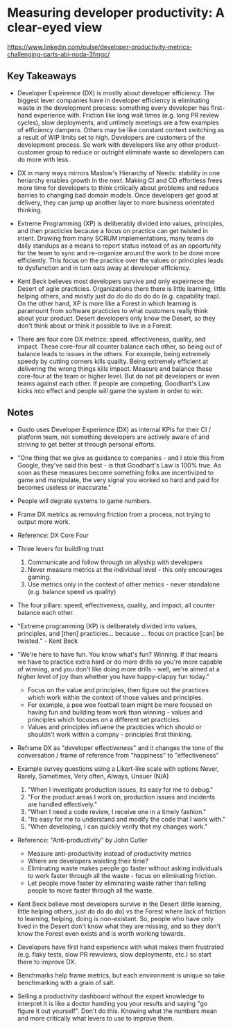 # Measuring developer productivity: A clear-eyed view

<https://www.linkedin.com/pulse/developer-productivity-metrics-challenging-parts-abi-noda-3fmgc/>

## Key Takeaways

* Developer Expeirence (DX) is mostly about developer efficiency. The biggest lever companies have in developer efficiency is eliminating waste in the development process: something every developer has first-hand experience with. Friction like long wait times (e.g. long PR review cycles), slow deployments, and untimely meetings are a few examples of efficiency dampers. Others may be like constant context switching as a result of WIP limits set to high. Developers are customers of the development process. So work with developers like any other product-customer group to reduce or outright eliminate waste so developers can do more with less.

* DX in many ways mirrors Maslow's Hierarchy of Needs: stability in one heriarchy enables growth in the next. Making CI and CD effortless frees more time for developers to think crtiically about problems and reduce barries to changing bad domain models. Once developers get good at delivery, they can jump up another layer to more business orientated thinking.

* Extreme Programming (XP) is deliberably divided into values, principles, and then practicies because a focus on practice can get twisted in intent. Drawing from many SCRUM implementations, many teams do daily standups as a means to report status instead of as an opportunity for the team to sync and re-organize around the work to be done more efficiently. This focus on the practice over the values or principles leads to dysfunction and in turn eats away at developer efficiency.

* Kent Beck believes most developers survive and only expeirnece the Desert of agile practicies. Organizations there there is little learning, little helping others, and mostly just do do do do do do (e.g. capability trap). On the other hand, XP is more like a Forest in which learning is paramount from software practicies to what customers really think about your product. Desert developers only know the Desert, so they don't think about or think it possible to live in a Forest.

* There are four core DX metrics: speed, effectiveness, quality, and impact. These core-four all counter balance each other, so being out of balance leads to issues in the others. For example, being extremely speedy by cutting corners kills quailty. Being extremely efficient at delivering the wrong things kills impact. Measure and balance these core-four at the team or higher level. But do not pit developers or even teams against each other. If people are competing, Goodhart's Law kicks into effect and people will game the system in order to win.

## Notes

* Gusto uses Developer Experience (DX) as internal KPIs for their CI / platform team, not something developers are actively aware of and striving to get better at through personal efforts.
* "One thing that we give as guidance to companies - and I stole this from Google, they've said this best - is that Goodhart's Law is 100% true. As soon as these measures become something folks are incentivized to game and manipulate, the very signal you worked so hard and paid for becomes useless or inaccurate."
* People will degrate systems to game numbers.
* Frame DX metrics as removing friction from a process, not trying to output more work.
* Reference: DX Core Four

* Three levers for buildling trust
  1. Communicate and follow through on allyship with developers
  2. Never measure metrics at the individual level - this only encourages gaming.
  3. Use metrics only in the context of other metrics - never standalone (e.g. balance speed vs quality)

* The four pillars: speed, effectiveness, quality, and impact, all counter balance each other.

* "Extreme programming (XP) is deliberately divided into values, principles, and [then] practicies... because ... focus on practice [can] be twisted." - Kent Beck
* "We're here to have fun. You know what's fun? Winning. If that means we have to practice extra hard or do more drills so you're more capable of winning, and you don't like doing more drills - well, we're aimed at a higher level of joy than whether you have happy-clappy fun today."
  * Focus on the value and principles, then figure out the practices which work within the context of those values and principles.
  * For example, a pee wee football team might be more focused on having fun and building team work than winning - values and principles which focuses on a different set practicies.
  * Values and principles influene the practicies which should or shouldn't work within a compny - principles first thinking.

* Reframe DX as "developer effectiveness" and it changes the tone of the conversation / frame of reference from "happiness" to "effectiveness"
* Example survey questions using a Likert-like scale with options Never, Rarely, Sometimes, Very often, Always, Unsuer (N/A)
  1. "When I investigate production issues, its easy for me to debug."
  2. "For the product areas I work on, production issues and incidents are handled effectively."
  3. "When I need a code review, I receive one in a timely fashion."
  4. "Its easy for me to understand and modify the code that I work with."
  5. "When developing, I can quickly verify that my changes work."

* Reference: "Anti-productivity" by John Cutler
  * Measure anti-productivity instead of productivity metrics
  * Where are developers waisting their time?
  * Eliminating waste makes people go faster without asking individuals to work faster through all the waste - focus on eliminating friction.
  * Let people move faster by eliminating waste rather than telling people to move faster through all the waste.

* Kent Beck believe most developers survive in the Desert (little learning, little helping others, just do do do do) vs the Forest where lack of friction to learning, helping, doing is non-existant. So, people who have only lived in the Desert don't know what they are missing, and so they don't know the Forest even exists and is worth working towards.

* Developers have first hand experience with what makes them frustrated (e.g. flaky tests, slow PR rewviews, slow deployments, etc.) so start there to improve DX.

* Benchmarks help frame metrics, but each environment is unique so take benchmarking with a grain of salt.

* Selling a productivity dashboard without the expert knowledge to interpret it is like a doctor handing you your results and saying "go figure it out yourself". Don't do this. Knowing what the numbers mean and more critically what levers to use to improve them.
